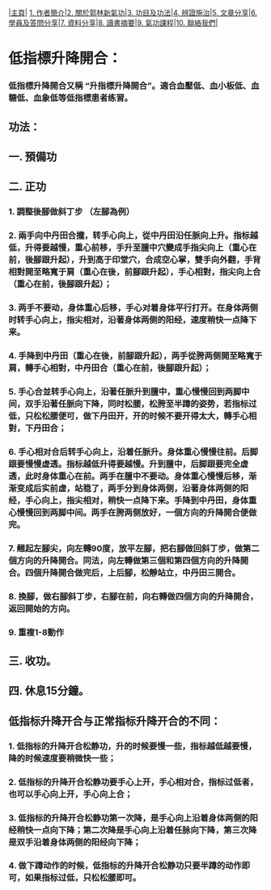 |[主頁](/README.md)| [1. 作者簡介](/a10.md)|[2. 關於郭林新氣功](/a1.md)|[3. 功目及功法](/a2.md)|[4. 辨證施治](/a3.md)|[5. 文章分享](/a5.md)|[6. 學員及答問分享](/a6.md)|[7. 資料分享](/a7.md)|[8. 讀書摘要](/a4.md)|[9. 氣功課程](/郭林新氣功課程.md)|[10. 聯絡我們](/a9.md)|

# 低指標升降開合：

### 低指標升降開合又稱 “升指標升降開合”。適合血壓低、血小板低、血糖低、血象低等低指標患者练習。

## 功法：

## 一. 預備功

## 二. 正功

### 1. 調整後腳做斜丁步 （左腳為例）
### 2. 兩手向中丹田合攏，转手心向上，從中丹田沿任脈向上升。指标越低，升得要越慢，重心前移，手升至膻中穴變成手指尖向上（重心在前，後腳跟升起），升到高于印堂穴，合成空心掌，雙手向外翻，手背相對開至略寬于肩（重心在後，前腳跟升起），手心相對，指尖向上合（重心在前，後腳跟升起）；
### 3. 两手不要动，身体重心后移，手心对着身体平行打开。在身体两侧时转手心向上，指尖相对，沿著身体两侧的阳经，速度稍快一点降下来。
### 4. 手降到中丹田（重心在後，前腳跟升起），两手從胯两侧開至略寬于肩，轉手心相對，中丹田合（重心在前，後腳跟升起）；
### 5. 手心合並转手心向上，沿著任脈升到膻中，重心慢慢回到两脚中间，双手沿著任脈向下降，同时松腰，松胯至半蹲的姿势，若指标过低，只松松腰便可，做下丹田开，开的时候不要开得太大，轉手心相對，下丹田合；
### 6. 手心相对合后转手心向上，沿着任脈升。身体重心慢慢往前。后脚跟要慢慢虚透。指标越低升得要越慢。升到膻中，后脚跟要完全虚透，此时身体重心在前。两手在膻中不要动。身体重心慢慢后移，渐渐变成后实前虚，站稳了，两手分到身体两侧，沿著身体两侧的阳经，手心向上，指尖相对，稍快一点降下来。手降到中丹田，身体重心慢慢回到两脚中间。两手在胯两侧放好，一個方向的升降開合便做完。
### 7. 翹起左腳尖，向左轉90度，放平左腳，把右腳做回斜丁步，做第二個方向的升降開合。同法，向左轉做第三個和第四個方向的升降開合。四個升降開合做完后，上后腳，松靜站立，中丹田三開合。
### 8. 換腳，做右腳斜丁步，右腳在前，向右轉做四個方向的升降開合，返回開始的方向。
### 9. 重複1-8動作

## 三. 收功。

## 四. 休息15分鐘。

## 低指标升降开合与正常指标升降开合的不同：

### 1. 低指标的升降开合松静功，升的时候要慢一些，指标越低越要慢，降的时候速度要稍微快一些；
### 2. 低指标的升降开合松静功要手心上开，手心相对合，指标过低者，也可以手心向上开，手心向上合；
### 3. 低指标的升降开合松静功第一次降，是手心向上沿着身体两侧的阳经稍快一点向下降；第二次降是手心向上沿着任脉向下降，第三次降是双手沿着身体两侧的阳经向下降；
### 4. 做下蹲动作的时候，低指标的升降开合松静功只要半蹲的动作即可，如果指标过低，只松松腰即可。
